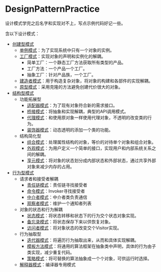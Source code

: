 # DesignPatternPractice
设计模式学完之后名字和实现对不上，写点示例代码好记一些。

含以下设计模式：
+ [创建型模式](https://github.com/yu961549745/DesignPatternPractice/tree/master/src/builder)
    + [单例模式](https://github.com/yu961549745/DesignPatternPractice/tree/master/src/builder/singleton)：为了实现系统中只有一个对象的实例。
    + [工厂模式](https://github.com/yu961549745/DesignPatternPractice/tree/master/src/builder/factory)：实现对象的声明和实例化的解耦。
        + 简单工厂：一个静态工厂方法获取所有类型的产品。
        + 工厂方法：一个产品一个工厂。
        + 抽象工厂：针对产品族，一个工厂。
    + [建造者模式](https://github.com/yu961549745/DesignPatternPractice/tree/master/src/builder/builder)：用于构造复杂对象，将对象的构建和各部件的实现解耦。
    + [原型模式](https://github.com/yu961549745/DesignPatternPractice/tree/master/src/builder/prototype)：采用克隆的方法避免创建代价很大的对象。
+ [结构型模式](https://github.com/yu961549745/DesignPatternPractice/tree/master/src/struct)
    + 功能拓展型
        + [适配器模式](https://github.com/yu961549745/DesignPatternPractice/tree/master/src/struct/functional/adapter)：为了现有对象符合新的需求接口。
        + [桥接模式](https://github.com/yu961549745/DesignPatternPractice/tree/master/src/struct/functional/bridge)：将抽象和实现解耦，典型的API调用模式。
        + [代理模式](https://github.com/yu961549745/DesignPatternPractice/tree/master/src/struct/functional/proxy)：和使用原对象一样使用代理对象，不透明的改变类的行为。
        + [装饰器模式](https://github.com/yu961549745/DesignPatternPractice/tree/master/src/struct/functional/decorator)：动态透明的添加一个类的功能。
    + 结构简化型
        + [组合模式](https://github.com/yu961549745/DesignPatternPractice/tree/master/src/struct/simplify/compsite)：处理属性结构的对象，等价的对待单个对象和组合对象。
        + [外观模式](https://github.com/yu961549745/DesignPatternPractice/tree/master/src/struct/simplify/facade)：为用户定义一个简单的接口，实现用户和内部系统关系之间的解耦。
        + [享元模式](https://github.com/yu961549745/DesignPatternPractice/tree/master/src/struct/simplify/flyweight)：将对象的状态划分成内部状态和外部状态，通过共享外部对象来减少内存的占用。
+ [行为型模式](https://github.com/yu961549745/DesignPatternPractice/tree/master/src/behavior)
    + 请求者和接受者解耦
        + [责任链模式](https://github.com/yu961549745/DesignPatternPractice/tree/master/src/behavior/chain_of_responsibility)：责任链寻找接受者
        + [命令模式](https://github.com/yu961549745/DesignPatternPractice/tree/master/src/behavior/command)：Invoker寻找接受者
        + [中介者模式](https://github.com/yu961549745/DesignPatternPractice/tree/master/src/behavior/mediator)：中介者类负责通信
        + [观察者模式](https://github.com/yu961549745/DesignPatternPractice/tree/master/src/behavior/observer)：维护一个通知者列表
    + 对象的状态和行为解耦
        + [状态模式](https://github.com/yu961549745/DesignPatternPractice/tree/master/src/behavior/state)：将状态转移和状态下的行为交个状态对象实现。
        + [备忘录模式](https://github.com/yu961549745/DesignPatternPractice/tree/master/src/behavior/memento)：将状态保存下来以供恢复对象。
        + [访问者模式](https://github.com/yu961549745/DesignPatternPractice/tree/master/src/behavior/visitor)：将对象状态的改变交个Visitor实现。 
    + 行为抽取型
        + [迭代器模式](https://github.com/yu961549745/DesignPatternPractice/tree/master/src/behavior/iterator)：将遍历行为抽取出来，从而和具体实现解耦。
        + [模板方法模式](https://github.com/yu961549745/DesignPatternPractice/tree/master/src/behavior/template_method)：将通用的算法框架在抽象类中声明，具体的行为由子类实现，减少重复代码。
        + [策略模式](https://github.com/yu961549745/DesignPatternPractice/tree/master/src/behavior/strategy)：将可替换的算法抽象成一个个对象，可供运行时选择。
    + [解释器模式](https://github.com/yu961549745/DesignPatternPractice/tree/master/src/behavior/interpreter)：编译器专用模式
